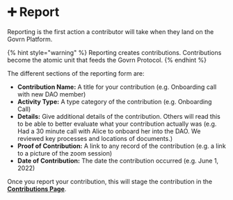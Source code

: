# ➕ Report

Reporting is the first action a contributor will take when they land on the Govrn Platform.

{% hint style="warning" %}
Reporting creates contributions. Contributions become the atomic unit that feeds the Govrn Protocol.
{% endhint %}

The different sections of the reporting form are:

* **Contribution Name:**  A title for your contribution (e.g. Onboarding call with new DAO member)
* **Activity Type:**  A type category of the contribution (e.g. Onboarding Call)
* **Details:**  Give additional details of the contribution.  Others will read this to be able to better evaluate what your contribution actually was (e.g. Had a 30 minute call with Alice to onboard her into the DAO.  We reviewed key processes and locations of documents.)
* **Proof of Contribution:**  A link to any record of the contribution (e.g. a link to a picture of the zoom session)
* **Date of Contribution:**  The date the contribution occurred (e.g. June 1, 2022)

Once you report your contribution, this will stage the contribution in the [**Contributions Page**](contributions-page.md).
